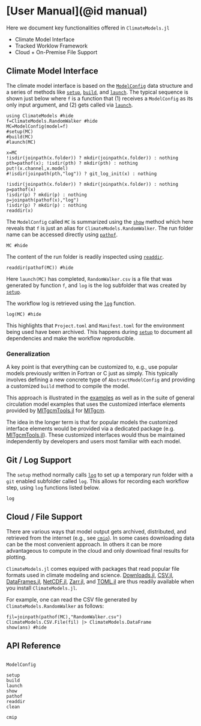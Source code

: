 # [User Manual](@id manual)

Here we document key functionalities offered in `ClimateModels.jl`

- Climate Model Interface
- Tracked Worklow Framework
- Cloud + On-Premise File Support

## Climate Model Interface

The climate model interface is based on the [`ModelConfig`](@ref) data structure and a series of methods like [`setup`](@ref), [`build`](@ref), and [`launch`](@ref). The typical sequence is shown just below where `f` is a function that (1) receives a `ModelConfig` as its only input argument, and (2) gets called via [`launch`](@ref). 

```@example 1
using ClimateModels #hide
f=ClimateModels.RandomWalker #hide
MC=ModelConfig(model=f)
#setup(MC)
#build(MC)
#launch(MC)

x=MC
!isdir(joinpath(x.folder)) ? mkdir(joinpath(x.folder)) : nothing
pth=pathof(x); !isdir(pth) ? mkdir(pth) : nothing
put!(x.channel,x.model)
#!isdir(joinpath(pth,"log")) ? git_log_init(x) : nothing

!isdir(joinpath(x.folder)) ? mkdir(joinpath(x.folder)) : nothing
p=pathof(x)
!isdir(p) ? mkdir(p) : nothing
p=joinpath(pathof(x),"log")
!isdir(p) ? mkdir(p) : nothing
readdir(x)
```

The `ModelConfig` called `MC` is summarized using the [`show`](@ref) method which here reveals that `f` is just an alias for `ClimateModels.RandomWalker`. The run folder name can be accessed directly using [`pathof`](@ref).


```@example 1
MC #hide
```

The content of the run folder is readily inspected using [`readdir`]().

```@example 1
readdir(pathof(MC)) #hide
```

Here `launch(MC)` has completed, `RandomWalker.csv` is a file that was generated by function `f`, and `log` is the log subfolder that was created by [`setup`](@ref). 

The workflow log is retrieved using the [`log`](@ref) function. 

```@example 1
log(MC) #hide
```

This highlights that `Project.toml` and `Manifest.toml` for the environment being used have been archived. This happens during [`setup`](@ref) to document all dependencies and make the workflow reproducible.

### Generalization

A key point is that everything can be customized to, e.g., use popular models previously written in Fortran or C just as simply. This typically involves defining a new concrete type of `AbstractModelConfig` and providing a customized `build` method to compile the model. 

This approach is illustrated in the [examples](@ref) as well as in the suite of general circulation model examples that uses the customized interface elements provided by [MITgcmTools.jl](https://github.com/gaelforget/MITgcmTools.jl) for [MITgcm](https://mitgcm.readthedocs.io/en/latest/).

The idea in the longer term is that for popular models the customized interface elements would be provided via a dedicated package (e.g. [MITgcmTools.jl](https://github.com/gaelforget/MITgcmTools.jl)). These customized interfaces would thus be maintained independently by developers and users most familiar with each model.

## Git / Log Support

The `setup` method normally calls [`log`](@ref) to set up a temporary run folder with a `git` enabled subfolder called `log`. This allows for recording each workflow step, using `log` functions listed below.

```@docs
log
```

## Cloud / File Support

There are various ways that model output gets archived, distributed, and retrieved from the internet (e.g., see [`cmip`](@ref)). In some cases downloading data can be the most convenient approach. In others it can be more advantageous to compute in the cloud and only download final results for plotting. 

`ClimateModels.jl` comes equiped with packages that read popular file formats used in climate modeling and science. [Downloads.jl](https://github.com/JuliaLang/Downloads.jl), [CSV.jl](https://github.com/JuliaData/CSV.jl), [DataFrames.jl](https://github.com/JuliaData/DataFrames.jl), [NetCDF.jl](https://github.com/JuliaGeo/NetCDF.jl), [Zarr.jl](https://github.com/meggart/Zarr.jl), and [TOML.jl](https://github.com/JuliaLang/TOML.jl) are thus readily available when you install `ClimateModels.jl`. 

For example, one can read the CSV file generated by `ClimateModels.RandomWalker` as follows:

```@example 1
fil=joinpath(pathof(MC),"RandomWalker.csv")
ClimateModels.CSV.File(fil) |> ClimateModels.DataFrame
show(ans) #hide
```

## API Reference

```@index
```

```@docs
ModelConfig
```

```@docs
setup
build
launch
show
pathof
readdir
clean
```

```@docs
cmip
```

